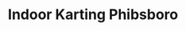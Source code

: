---
title: "Indoor Karting Phibsboro"
address: "Cross Guns Bridge, Dublin City Area North, Dublin, Dublin 7"
tel: "+353 (0)18 30 8777"
county: "Dublin"
category: "Go Karting"
type: "Content"
lat: "53.363609313964844"
lng: "-6.269619464874268"
---